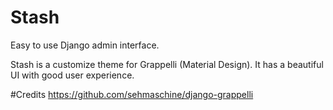 # Stash
Easy to use Django admin interface.

Stash is a customize theme for Grappelli (Material Design). It has a beautiful UI with good user experience. 

#Credits
https://github.com/sehmaschine/django-grappelli


